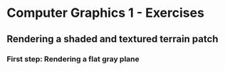 # Computer Graphics 1 - Exercises

## Rendering a shaded and textured terrain patch

### First step: Rendering a flat gray plane


